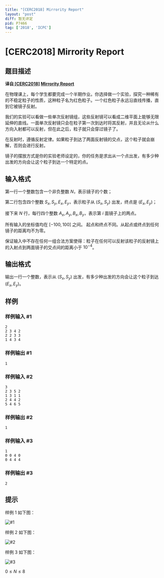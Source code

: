 ```yaml
---
title: "[CERC2018] Mirrority Report"
layout: "post"
diff: 暂无评定
pid: P7466
tag: ['2018', 'ICPC']
---
```

# [CERC2018] Mirrority Report
## 题目描述

**译自[ [CERC2018]](https://contest.felk.cvut.cz/18cerc/) [Mirrority Report](https://contest.felk.cvut.cz/18cerc/solved/report.pdf)**

在物理课上，每个学生都要完成一个半期作业。你选择做一个实验，探究一种稀有的不稳定粒子的性质，这种粒子名为红色粒子。一个红色粒子永远沿直线传播，直到它被镜子反射。

我们的实验可以看做一些单次反射镜组，这些反射镜可以看成二维平面上能够无限延伸的直线。一面单次反射镜只会在粒子第一次到达时将其反射，并且无论从什么方向入射都可以反射，但在此之后，粒子就只会穿过镜子了。

在反射时，遵循反射定律。如果粒子到达了两面反射镜的交点，这个粒子就会崩解，否则会进行反射。

镜子的摆放方式是你的实验老师设定的，你的任务是求出从一个点出发，有多少种出发的方向会让这个粒子到达一个特定的点。
## 输入格式

第一行一个整数包含一个非负整数 $N$，表示镜子的个数；

第二行包含四个整数 $S_x,S_y,E_x,E_y$，表示粒子从 $(S_x,S_y)$ 出发，终点是 $(E_x,E_y)$；

接下来 $N$ 行，每行四个整数 $A_x,A_y,B_x,B_y$，表示第 $i$ 面镜子上的两点。

所有输入的坐标值均在 $[-100,100]$ 之间。 起点和终点不同。从起点或终点到任何镜子的距离均不为零。

保证输入中不存在任何一组合法方案使得：粒子在任何可以反射该粒子的反射镜上的入射点到两面镜子的交点间的距离小于 $10^-$$^4$。
## 输出格式

输出一行一个整数，表示从 $(S_x,S_y)$ 出发，有多少种出发的方向会让这个粒子到达 $(E_x,E_y)$。
## 样例

### 样例输入 #1
```
2
2 3 4 2
2 2 3 3
1 4 3 4
```
### 样例输出 #1
```
1
```
### 样例输入 #2
```
3
2 3 5 2
1 3 1 1
2 4 4 2
5 4 6 5
```
### 样例输出 #2
```
1
```
### 样例输入 #3
```
1
0 0 4 0
0 4 4 4
```
### 样例输出 #3
```
2
```
## 提示

样例 1 如下图：

![#1](https://cdn.luogu.com.cn/upload/image_hosting/kgu6l9nt.png)

样例 2 如下图：

![#2](https://cdn.luogu.com.cn/upload/image_hosting/wxrwuay9.png)

样例 3 如下图：

![#3](https://cdn.luogu.com.cn/upload/image_hosting/bir6zsvn.png)

$0≤N≤8$
